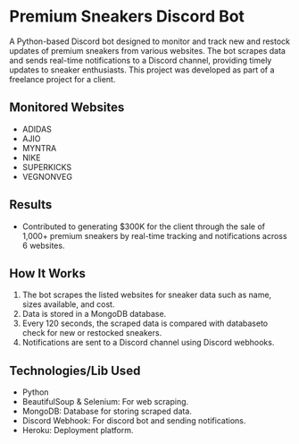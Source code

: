 # Premium Sneakers Discord Bot

A Python-based Discord bot designed to monitor and track new and restock updates of premium sneakers from various websites. The bot scrapes data and sends real-time notifications to a Discord channel, providing timely updates to sneaker enthusiasts. This project was developed as part of a freelance project for a client.

## Monitored Websites
- ADIDAS
- AJIO
- MYNTRA
- NIKE
- SUPERKICKS
- VEGNONVEG

## Results
- Contributed to generating $300K for the client through the sale of 1,000+ premium sneakers by real-time tracking and notifications across 6 websites.

## How It Works
1. The bot scrapes the listed websites for sneaker data such as name, sizes available, and cost.
2. Data is stored in a MongoDB database.
3. Every 120 seconds, the scraped data is compared with databaseto check for new or restocked sneakers.
4. Notifications are sent to a Discord channel using Discord webhooks.

## Technologies/Lib Used
- Python
- BeautifulSoup & Selenium: For web scraping.
- MongoDB: Database for storing scraped data.
- Discord Webhook: For discord bot and sending notifications.
- Heroku: Deployment platform.
